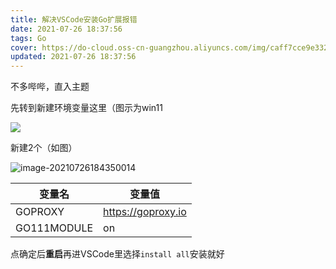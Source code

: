 ```yaml
---
title: 解决VSCode安装Go扩展报错
date: 2021-07-26 18:37:56
tags: Go
cover: https://do-cloud.oss-cn-guangzhou.aliyuncs.com/img/caff7cce9e3327236c326bc55185a31d79ebb65c.png?x-oss-process=blog
updated: 2021-07-26 18:37:56
---
```


不多哔哔，直入主题

先转到新建环境变量这里（图示为win11

![](https://asstes.thun888.xyz/file/pic-bed/2021/07/70d23cfa483b297e2dd987502cc7e683.webp)

新建2个（如图）

![image-20210726184350014](https://asstes.thun888.xyz/file/pic-bed/2021/09/ad8580f69486b02efda6957d9714ddd7.webp)

| 变量名      | 变量值             |
| ----------- | ------------------ |
| GOPROXY     | https://goproxy.io |
| GO111MODULE | on                 |

点确定后**重启**再进VSCode里选择`install all`安装就好

